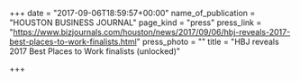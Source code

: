 +++
date = "2017-09-06T18:59:57+00:00"
name_of_publication = "HOUSTON BUSINESS JOURNAL"
page_kind = "press"
press_link = "https://www.bizjournals.com/houston/news/2017/09/06/hbj-reveals-2017-best-places-to-work-finalists.html"
press_photo = ""
title = "HBJ reveals 2017 Best Places to Work finalists (unlocked)"

+++